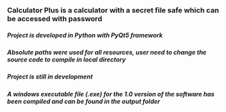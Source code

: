 ### Calculator Plus is a calculator with a secret file safe which can be accessed with password
##### Project is developed in Python with PyQt5 framework
##### Absolute paths were used for all resources, user need to change the source code to compile in local directory
##### Project is still in development
##### A windows executable file (.exe) for the 1.0 version of the software has been compiled and can be found in the output folder
